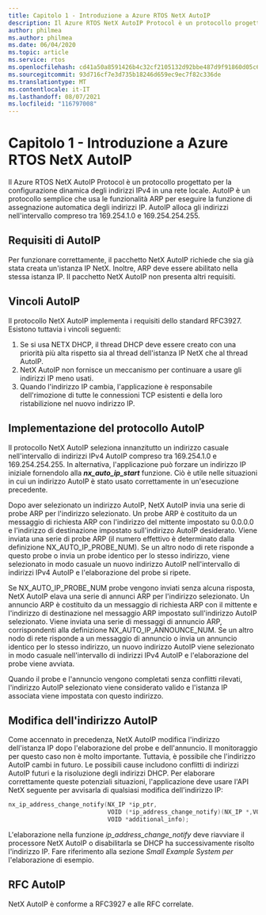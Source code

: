 ```yaml
---
title: Capitolo 1 - Introduzione a Azure RTOS NetX AutoIP
description: Il Azure RTOS NetX AutoIP Protocol è un protocollo progettato per la configurazione dinamica degli indirizzi IPv4 in una rete locale.
author: philmea
ms.author: philmea
ms.date: 06/04/2020
ms.topic: article
ms.service: rtos
ms.openlocfilehash: cd41a50a8591426b4c32cf2105132d92bbe487d9f91860d05c65f1a65e6d1d1c
ms.sourcegitcommit: 93d716cf7e3d735b18246d659ec9ec7f82c336de
ms.translationtype: MT
ms.contentlocale: it-IT
ms.lasthandoff: 08/07/2021
ms.locfileid: "116797008"
---
```

# <a name="chapter-1---introduction-to-azure-rtos-netx-autoip"></a>Capitolo 1 - Introduzione a Azure RTOS NetX AutoIP
  
Il Azure RTOS NetX AutoIP Protocol è un protocollo progettato per la configurazione dinamica degli indirizzi IPv4 in una rete locale. AutoIP è un protocollo semplice che usa le funzionalità ARP per eseguire la funzione di assegnazione automatica degli indirizzi IP. AutoIP alloca gli indirizzi nell'intervallo compreso tra 169.254.1.0 e 169.254.254.255.

## <a name="autoip-requirements"></a>Requisiti di AutoIP

Per funzionare correttamente, il pacchetto NetX AutoIP richiede che sia già stata creata un'istanza IP NetX. Inoltre, ARP deve essere abilitato nella stessa istanza IP. Il pacchetto NetX AutoIP non presenta altri requisiti.

## <a name="autoip-constraints"></a>Vincoli AutoIP 

Il protocollo NetX AutoIP implementa i requisiti dello standard RFC3927. Esistono tuttavia i vincoli seguenti:

1. Se si usa NETX DHCP, il thread DHCP deve essere creato con una priorità più alta rispetto sia al thread dell'istanza IP NetX che al thread AutoIP.
1. NetX AutoIP non fornisce un meccanismo per continuare a usare gli indirizzi IP meno usati.
1. Quando l'indirizzo IP cambia, l'applicazione è responsabile dell'rimozione di tutte le connessioni TCP esistenti e della loro ristabilizione nel nuovo indirizzo IP.

## <a name="autoip-protocol-implementation"></a>Implementazione del protocollo AutoIP

Il protocollo NetX AutoIP seleziona innanzitutto un indirizzo casuale nell'intervallo di indirizzi IPv4 AutoIP compreso tra 169.254.1.0 e 169.254.254.255. In alternativa, l'applicazione può forzare un indirizzo IP iniziale fornendolo alla ***nx_auto_ip_start*** funzione. Ciò è utile nelle situazioni in cui un indirizzo AutoIP è stato usato correttamente in un'esecuzione precedente.

Dopo aver selezionato un indirizzo AutoIP, NetX AutoIP invia una serie di probe ARP per l'indirizzo selezionato. Un probe ARP è costituito da un messaggio di richiesta ARP con l'indirizzo del mittente impostato su 0.0.0.0 e l'indirizzo di destinazione impostato sull'indirizzo AutoIP desiderato. Viene inviata una serie di probe ARP (il numero effettivo è determinato dalla definizione NX_AUTO_IP_PROBE_NUM). Se un altro nodo di rete risponde a questo probe o invia un probe identico per lo stesso indirizzo, viene selezionato in modo casuale un nuovo indirizzo AutoIP nell'intervallo di indirizzi IPv4 AutoIP e l'elaborazione del probe si ripete.

Se NX_AUTO_IP_PROBE_NUM probe vengono inviati senza alcuna risposta, NetX AutoIP elava una serie di annunci ARP per l'indirizzo selezionato. Un annuncio ARP è costituito da un messaggio di richiesta ARP con il mittente e l'indirizzo di destinazione nel messaggio ARP impostato sull'indirizzo AutoIP selezionato. Viene inviata una serie di messaggi di annuncio ARP, corrispondenti alla definizione NX_AUTO_IP_ANNOUNCE_NUM. Se un altro nodo di rete risponde a un messaggio di annuncio o invia un annuncio identico per lo stesso indirizzo, un nuovo indirizzo AutoIP viene selezionato in modo casuale nell'intervallo di indirizzi IPv4 AutoIP e l'elaborazione del probe viene avviata.

Quando il probe e l'annuncio vengono completati senza conflitti rilevati, l'indirizzo AutoIP selezionato viene considerato valido e l'istanza IP associata viene impostata con questo indirizzo.

## <a name="autoip-address-change"></a>Modifica dell'indirizzo AutoIP

Come accennato in precedenza, NetX AutoIP modifica l'indirizzo dell'istanza IP dopo l'elaborazione del probe e dell'annuncio. Il monitoraggio per questo caso non è molto importante. Tuttavia, è possibile che l'indirizzo AutoIP cambi in futuro. Le possibili cause includono conflitti di indirizzi AutoIP futuri e la risoluzione degli indirizzi DHCP. Per elaborare correttamente queste potenziali situazioni, l'applicazione deve usare l'API NetX seguente per avvisarla di qualsiasi modifica dell'indirizzo IP:

```c
nx_ip_address_change_notify(NX_IP *ip_ptr,
                            VOID (*ip_address_change_notify)(NX_IP *,VOID*),
                            VOID *additional_info);
```

L'elaborazione nella funzione *ip_address_change_notify* deve riavviare il processore NetX AutoIP o disabilitarla se DHCP ha successivamente risolto l'indirizzo IP. Fare riferimento alla sezione *Small Example System per* l'elaborazione di esempio.

## <a name="autoip-rfcs"></a>RFC AutoIP

NetX AutoIP è conforme a RFC3927 e alle RFC correlate.